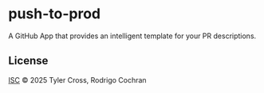 # push-to-prod

A GitHub App that provides an intelligent template for your PR descriptions. 

## License

[ISC](LICENSE) © 2025 Tyler Cross, Rodrigo Cochran
